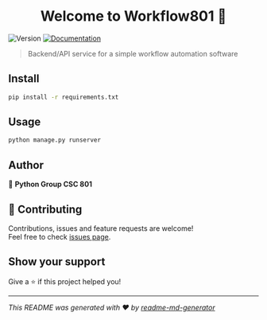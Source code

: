<h1 align="center">Welcome to Workflow801 👋</h1>
<p>
  <img alt="Version" src="https://img.shields.io/badge/version-0.0.1-blue.svg?cacheSeconds=2592000" />
  <a href="https://github.com/damey2011/workflow_app">
    <img alt="Documentation" src="https://img.shields.io/badge/documentation-yes-brightgreen.svg" target="_blank" />
  </a>
</p>

> Backend/API service for a simple workflow automation software

## Install

```sh
pip install -r requirements.txt
```

## Usage

```sh
python manage.py runserver
```

## Author

👤 **Python Group CSC 801**


## 🤝 Contributing

Contributions, issues and feature requests are welcome!<br />Feel free to check [issues page](https://github.com/damey2011/workflow_app/issues).

## Show your support

Give a ⭐️ if this project helped you!

***
_This README was generated with ❤️ by [readme-md-generator](https://github.com/kefranabg/readme-md-generator)_